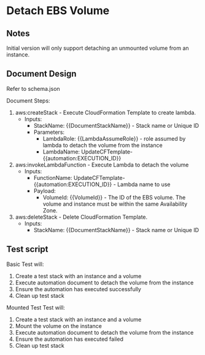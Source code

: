 # Detach EBS Volume

## Notes

Initial version will only support detaching an unmounted volume from an instance.

## Document Design

Refer to schema.json

Document Steps:
1. aws:createStack - Execute CloudFormation Template to create lambda.
   * Inputs:
     * StackName: {{DocumentStackName}} - Stack name or Unique ID
     * Parameters: 
       * LambdaRole: {{LambdaAssumeRole}} - role assumed by lambda to detach the volume from the instance
       * LambdaName: UpdateCFTemplate-{{automation:EXECUTION_ID}}
2. aws:invokeLambdaFunction - Execute Lambda to detach the volume
   * Inputs:
     * FunctionName: UpdateCFTemplate-{{automation:EXECUTION_ID}} - Lambda name to use
     * Payload:
        * VolumeId: {{VolumeId}} - The ID of the EBS volume. The volume and instance must be within the same Availability Zone.
3. aws:deleteStack - Delete CloudFormation Template.
   * Inputs:
     * StackName: {{DocumentStackName}} - Stack name or Unique ID

## Test script

Basic Test will:
  1. Create a test stack with an instance and a volume
  2. Execute automation document to detach the volume from the instance
  3. Ensure the automation has executed successfully
  4. Clean up test stack

Mounted Test Test will:
  1. Create a test stack with an instance and a volume
  2. Mount the volume on the instance
  2. Execute automation document to detach the volume from the instance
  3. Ensure the automation has executed failed
  4. Clean up test stack
